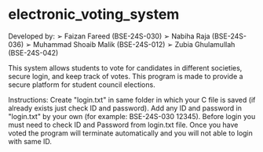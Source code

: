 # electronic_voting_system

Developed by:
➢ Faizan Fareed (BSE-24S-030)
➢ Nabiha Raja (BSE-24S-036)
➢ Muhammad Shoaib Malik (BSE-24S-012)
➢ Zubia Ghulamullah (BSE-24S-042)

This system allows students to vote for candidates in different societies, secure login, and keep track of votes. This program is made to provide a secure platform for student
council elections.

Instructions:
Create "login.txt" in same folder in which your C file is saved (if already exists just check ID and password).
Add any ID and password in "login.txt" by your own (for example: BSE-24S-030 12345).
Before login you must need to check ID and Password from login.txt file.
Once you have voted the program will terminate automatically and you will not able to login with same ID.

